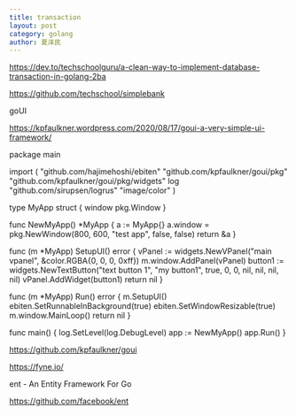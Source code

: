 ```yaml
---
title: transaction
layout: post
category: golang
author: 夏泽民
---
```

https://dev.to/techschoolguru/a-clean-way-to-implement-database-transaction-in-golang-2ba

https://github.com/techschool/simplebank
<!-- more -->

goUI


https://kpfaulkner.wordpress.com/2020/08/17/goui-a-very-simple-ui-framework/


package main
 
import (
    "github.com/hajimehoshi/ebiten"
    "github.com/kpfaulkner/goui/pkg"
    "github.com/kpfaulkner/goui/pkg/widgets"
    log "github.com/sirupsen/logrus"
    "image/color"
)
 
type MyApp struct {
    window pkg.Window
}
 
func NewMyApp() *MyApp {
    a := MyApp{}
    a.window = pkg.NewWindow(800, 600, "test app", false, false)
    return &a
}
 
func (m *MyApp) SetupUI() error {
    vPanel := widgets.NewVPanel("main vpanel", &color.RGBA{0, 0, 0, 0xff})
    m.window.AddPanel(vPanel)
    button1 := widgets.NewTextButton("text button 1", "my button1", true, 0, 0, nil, nil, nil, nil)
    vPanel.AddWidget(button1)
    return nil
}
 
func (m *MyApp) Run() error {
    m.SetupUI()
    ebiten.SetRunnableInBackground(true)
    ebiten.SetWindowResizable(true)
    m.window.MainLoop()
    return nil
}
 
func main() {
    log.SetLevel(log.DebugLevel)
    app := NewMyApp()
    app.Run()
}

https://github.com/kpfaulkner/goui

https://fyne.io/


ent - An Entity Framework For Go

https://github.com/facebook/ent